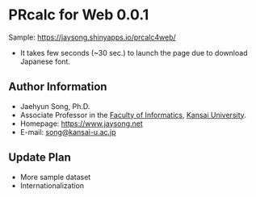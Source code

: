 # PRcalc for Web 0.0.1

Sample: https://jaysong.shinyapps.io/prcalc4web/
* It takes few seconds (~30 sec.) to launch the page due to download Japanese font.

## Author Information

* Jaehyun Song, Ph.D.
* Associate Professor in the [Faculty of Informatics](https://www.kansai-u.ac.jp/Fc_inf/), [Kansai University](https://www.kansai-u.ac.jp).
* Homepage: https://www.jaysong.net
* E-mail: [song@kansai-u.ac.jp](mailto:song@kansai-u.ac.jp)

## Update Plan

* More sample dataset
* Internationalization
